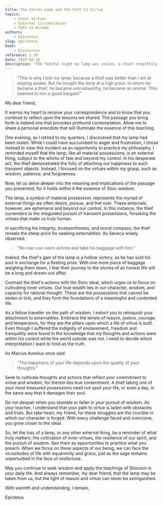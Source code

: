 ```yaml
---
title: The Stolen Lamp and the Path to Virtue
topics:
    - Inner Virtues
    - External Circumstances
    - Path to Wisdom
authors:
    - Epictetus
slug: epictetus
book:
    - Discourses
reference: 1.29
date: 2023-04-16
description: "The fateful night my lamp was stolen, a thief stealthily entered my abode and deprived me of this simple possession. Instead of succumbing to anger or frustration, I chose to view the incident as an opportunity to practice equanimity and reflect on the importance of inner virtues. So to can you."
---
```


> "This is why I lost my lamp: because a thief was better than I am at staying awake. But he bought the lamp at a high price. In return he became a thief, he became untrustworthy, he became an animal. This seemed to him a good bargain!"

My dear friend,

It warms my heart to receive your correspondence and to know that you continue to reflect upon the lessons we shared. The passage you bring forth is indeed one that provokes profound contemplation. Allow me to share a personal anecdote that will illuminate the essence of this teaching.

One evening, as I retired to my quarters, I discovered that my lamp had been stolen. While I could have succumbed to anger and frustration, I chose instead to view this incident as an opportunity to practice my philosophy. I reminded myself that the lamp, like all material possessions, is an external thing, subject to the whims of fate and beyond my control. In his desperate act, the thief demonstrated the folly of attaching our happiness to such transient objects. Instead, I focused on the virtues within my grasp, such as wisdom, patience, and forgiveness.

Now, let us delve deeper into the meaning and implications of the passage you presented, for it holds within it the essence of Stoic wisdom.

The lamp, a symbol of material possession, represents the myriad of external things we often desire, pursue, and fret over. These externals, however, are ephemeral and beyond our control. In this instance, the thief surrenders to the misguided pursuit of transient possessions, forsaking the virtues that make us truly human.

In sacrificing his integrity, trustworthiness, and moral compass, the thief reveals the steep price for seeking externalities. As Seneca wisely observed:

> "No man can swim ashore and take his baggage with him." 

Indeed, the thief's gain of the lamp is a hollow victory, as he has sold his soul in exchange for a fleeting prize. With one more piece of baggage weighing them down, I fear their journey to the shores of an honest life will be a long and drawn-out affair. 

Contrast the thief's actions with the Stoic ideal, which urges us to focus on cultivating inner virtues. Our true wealth lies in our character, wisdom, and capacity for rational thought. These are the possessions that cannot be stolen or lost, and they form the foundations of a meaningful and contented life.

As a fellow traveller on the path of wisdom, I exhort you to relinquish your attachment to externalities. Embrace the tenets of reason, justice, courage, and temperance, for they are the pillars upon which a life of virtue is built. Even though I suffered the indignity of enslavement, freedom and tranquillity were found in the knowledge that my thoughts and actions were within his control while the world outside was not. I need to decide which interpretation I want to hold as the truth.

As Marcus Aurelius once said: 

> "The happiness of your life depends upon the quality of your thoughts." 

Seek to cultivate thoughts and actions that reflect your commitment to virtue and wisdom, for therein lies true contentment. A thief taking one of your most treasured possessions need not spoil your life, or even a day, in the same way that it damages their soul.

Do not despair when you stumble or falter in your pursuit of wisdom. As your teacher, I understand that your path to virtue is laden with obstacles and trials. But take heart, my friend, for these struggles are the crucible in which our character is forged. With every challenge faced and overcome, you grow closer to the ideal.

So, let the loss of a lamp, or any other external thing, be a reminder of what truly matters: the cultivation of inner virtues, the resilience of our spirit, and the pursuit of wisdom. See them as opportunities to practice what you preach. When we focus on these aspects of our being, we can face the vicissitudes of life with equanimity and grace, just as the sage remains unperturbed in the face of misfortune.

May you continue to seek wisdom and apply the teachings of Stoicism in your daily life. And always remember, my dear friend, that the lamp may be taken from us, but the light of reason and virtue can never be extinguished.

With warmth and understanding, I remain,

Epictetus
